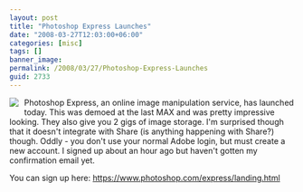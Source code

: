 ```yaml
---
layout: post
title: "Photoshop Express Launches"
date: "2008-03-27T12:03:00+06:00"
categories: [misc]
tags: []
banner_image: 
permalink: /2008/03/27/Photoshop-Express-Launches
guid: 2733
---
```


<img src="https://static.raymondcamden.com/images/cfjedi//pe.png" align="left" style="margin-right: 10px;margin-bottom: 10px">

Photoshop Express, an online image manipulation service, has launched today. This was demoed at the last MAX and was pretty impressive looking. They also give you 2 gigs of image storage. I'm surprised though that it doesn't integrate with Share (is anything happening with Share?) though. Oddly - you don't use your normal Adobe login, but must create a new account. I signed up about an hour ago but haven't gotten my confirmation email yet. 

You can sign up here: <a href="https://www.photoshop.com/express/landing.html">https://www.photoshop.com/express/landing.html</a>

<br clear="left">
